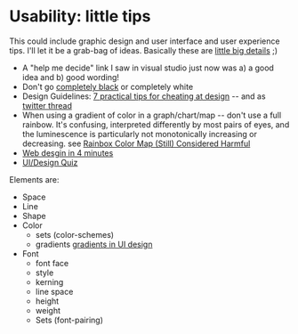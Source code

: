 # Usability: little tips

This could include graphic design and user interface and user experience tips. I'll let it be a grab-bag of ideas. Basically these are [little big details](http://littlebigdetails.com/) ;)

- A "help me decide" link I saw in visual studio just now was a) a good idea and b) good wording!
- Don't go [completely black](https://ianstormtaylor.com/design-tip-never-use-black/) or completely white
- Design Guidelines: [7 practical tips for cheating at design](https://medium.com/refactoring-ui/7-practical-tips-for-cheating-at-design-40c736799886) -- and as [twitter thread](https://mobile.twitter.com/i/moments/994601867987619840)
- When using a gradient of color in a graph/chart/map -- don't use a full rainbow. It's confusing, interpreted differently by most pairs of eyes, and the luminescence is particularly not monotonically increasing or decreasing. see [Rainbox Color Map (Still) Considered Harmful](https://github.com/djoshea/matlab-utils/blob/master/libs/perceptuallyImprovedColormaps/Rainbow%20Color%20Map%20-Still-%20Considered%20Harmful.pdf)
- [Web desgin in 4 minutes](https://jgthms.com/web-design-in-4-minutes/)
- [UI/Design Quiz](https://cantunsee.space)

Elements are:

- Space
- Line
- Shape
- Color
	 - sets (color-schemes)
	 - gradients [gradients in UI design](https://uxplanet.org/gradients-in-ui-design-b97146f63df3)
- Font
	 - font face
	 - style
	 - kerning
	 - line space
	 - height
	 - weight
	 - Sets (font-pairing)
